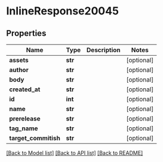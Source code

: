 # InlineResponse20045

## Properties
Name | Type | Description | Notes
------------ | ------------- | ------------- | -------------
**assets** | **str** |  | [optional] 
**author** | **str** |  | [optional] 
**body** | **str** |  | [optional] 
**created_at** | **str** |  | [optional] 
**id** | **int** |  | [optional] 
**name** | **str** |  | [optional] 
**prerelease** | **str** |  | [optional] 
**tag_name** | **str** |  | [optional] 
**target_commitish** | **str** |  | [optional] 

[[Back to Model list]](../README.md#documentation-for-models) [[Back to API list]](../README.md#documentation-for-api-endpoints) [[Back to README]](../README.md)

